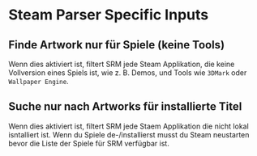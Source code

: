 # Steam Parser Specific Inputs

## Finde Artwork nur für Spiele (keine Tools)
Wenn dies aktiviert ist, filtert SRM jede Steam Applikation, die keine Vollversion eines Spiels ist, wie z. B. Demos, und Tools wie `3DMark` oder `Wallpaper Engine`.

## Suche nur nach Artworks für installierte Titel
Wenn dies aktiviert ist, filtert SRM jede Staem Applikation die nicht lokal isntalliert ist. Wenn du Spiele de-/installierst musst du Steam neustarten bevor die Liste der Spiele für SRM verfügbar ist.

